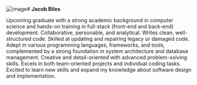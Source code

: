 ![image](https://github.com/JakeBiles/JakeBiles/assets/157452008/07896693-cc79-4a13-8107-642fa02f558a)# **Jacob Biles**

Upcoming graduate with a strong academic background in computer science and hands-on training in full-stack (front-end and back-end) development. 
Collaborative, personable, and analytical. 
Writes clean, well-structured code. 
Skilled at updating and repairing legacy or damaged code. 
Adept in various programming languages, frameworks, and tools, complemented by a strong foundation in system architecture and database management.
Creative and detail-oriented with advanced problem-solving skills. Excels in both team-oriented projects and individual coding tasks. 
Excited to learn new skills and expand my knowledge about software design and implementation.

